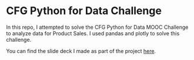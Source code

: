 # CFG Python for Data Challenge
In this repo, I attempted to solve the CFG Python for Data MOOC Challenge to analyze data for Product Sales. I used pandas and plotly to solve this challenge.

You can find the slide deck I made as part of the project [here](https://docs.google.com/presentation/d/1H1Mo8I2FH0B8ns2krz6KaeWGeUESrRMYs5RmpcwSTDI/edit?usp=sharing).
